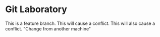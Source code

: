 # Git Laboratory
This is a feature branch.
This will cause a conflict.
This will also cause a conflict.
"Change from another machine" 
